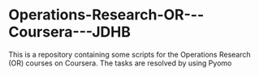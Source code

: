 # Operations-Research-OR---Coursera---JDHB
This is a repository containing some scripts for the Operations Research (OR) courses on Coursera. The tasks are resolved by using Pyomo
